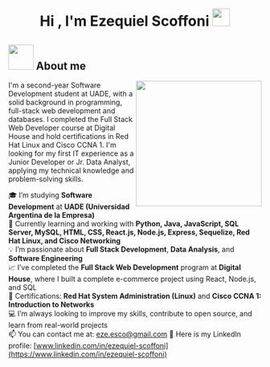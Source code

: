 <h1 align="center"><b>Hi , I'm Ezequiel Scoffoni </b><img src="https://media.giphy.com/media/hvRJCLFzcasrR4ia7z/giphy.gif" width="35"></h1>

## <picture><img src = "https://github.com/7oSkaaa/7oSkaaa/blob/main/Images/about_me.gif?raw=true" width = 50px></picture> About me

<picture> <img align="right" src="https://github.com/7oSkaaa/7oSkaaa/blob/main/Images/Right_Side.gif?raw=true" width = 250px></picture>

I'm a second-year Software Development student at UADE, with a solid background in programming, full-stack web development and databases. I completed the Full Stack Web Developer course at Digital House and hold certifications in Red Hat Linux and Cisco CCNA 1. I'm looking for my first IT experience as a Junior Developer or Jr. Data Analyst, applying my technical knowledge and problem-solving skills.

🎓 I’m studying **Software Development** at **UADE (Universidad Argentina de la Empresa)**  
🌱 Currently learning and working with **Python, Java, JavaScript, SQL Server, MySQL, HTML, CSS, React.js, Node.js, Express, Sequelize, Red Hat Linux, and Cisco Networking**  
💡 I’m passionate about **Full Stack Development**, **Data Analysis**, and **Software Engineering**  
📈 I’ve completed the **Full Stack Web Development** program at **Digital House**, where I built a complete e-commerce project using React, Node.js, and SQL  
🔧 Certifications: **Red Hat System Administration (Linux)** and **Cisco CCNA 1: Introduction to Networks**  
💻 I’m always looking to improve my skills, contribute to open source, and learn from real-world projects  
📫 You can contact me at: eze.esco@gmail.com
🔗 Here is my LinkedIn profile: [www.linkedin.com/in/ezequiel-scoffoni](https://www.linkedin.com/in/ezequiel-scoffoni)  
